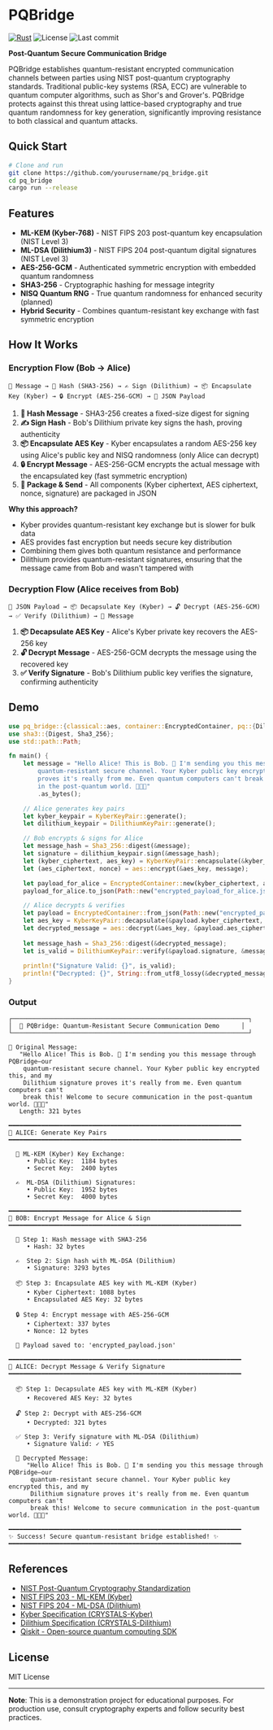 # PQBridge

[![Rust](https://img.shields.io/badge/Rust-Edition%202021-orange)](https://www.rust-lang.org/)
![License](https://img.shields.io/github/license/olekssy/pq_bridge)
![Last commit](https://img.shields.io/github/last-commit/olekssy/pq_bridge)

**Post-Quantum Secure Communication Bridge**

PQBridge establishes quantum-resistant encrypted communication channels between parties using NIST post-quantum cryptography standards. Traditional public-key systems (RSA, ECC) are vulnerable to quantum computer algorithms, such as Shor's and Grover's. PQBridge protects against this threat using lattice-based cryptography and true quantum randomness for key generation, significantly improving resistance to both classical and quantum attacks.

## Quick Start

```bash
# Clone and run
git clone https://github.com/yourusername/pq_bridge.git
cd pq_bridge
cargo run --release
```

## Features

- **ML-KEM (Kyber-768)** - NIST FIPS 203 post-quantum key encapsulation (NIST Level 3)
- **ML-DSA (Dilithium3)** - NIST FIPS 204 post-quantum digital signatures (NIST Level 3)
- **AES-256-GCM** - Authenticated symmetric encryption with embedded quantum randomness
- **SHA3-256** - Cryptographic hashing for message integrity
- **NISQ Quantum RNG** - True quantum randomness for enhanced security (planned)
- **Hybrid Security** - Combines quantum-resistant key exchange with fast symmetric encryption

## How It Works

### Encryption Flow (Bob → Alice)

```
📝 Message → 🔗 Hash (SHA3-256) → ✍️ Sign (Dilithium) → 📦 Encapsulate Key (Kyber) → 🔒 Encrypt (AES-256-GCM) → 💾 JSON Payload
```

1. **🔗 Hash Message** - SHA3-256 creates a fixed-size digest for signing
2. **✍️ Sign Hash** - Bob's Dilithium private key signs the hash, proving authenticity
3. **📦 Encapsulate AES Key** - Kyber encapsulates a random AES-256 key using Alice's public key and NISQ randomness (only Alice can decrypt)
4. **🔒 Encrypt Message** - AES-256-GCM encrypts the actual message with the encapsulated key (fast symmetric encryption)
5. **💾 Package & Send** - All components (Kyber ciphertext, AES ciphertext, nonce, signature) are packaged in JSON

**Why this approach?**
- Kyber provides quantum-resistant key exchange but is slower for bulk data
- AES provides fast encryption but needs secure key distribution
- Combining them gives both quantum resistance and performance
- Dilithium provides quantum-resistant signatures, ensuring that the message came from Bob and wasn't tampered with

### Decryption Flow (Alice receives from Bob)

```
💾 JSON Payload → 📦 Decapsulate Key (Kyber) → 🔓 Decrypt (AES-256-GCM) → ✅ Verify (Dilithium) → 📝 Message
```

1. **📦 Decapsulate AES Key** - Alice's Kyber private key recovers the AES-256 key
2. **🔓 Decrypt Message** - AES-256-GCM decrypts the message using the recovered key
3. **✅ Verify Signature** - Bob's Dilithium public key verifies the signature, confirming authenticity

## Demo

```rust
use pq_bridge::{classical::aes, container::EncryptedContainer, pq::{DilithiumKeyPair, KyberKeyPair}};
use sha3::{Digest, Sha3_256};
use std::path::Path;

fn main() {
    let message = "Hello Alice! This is Bob. 👋 I'm sending you this message through PQBridge—our \
        quantum-resistant secure channel. Your Kyber public key encrypted this, and my Dilithium signature \
        proves it's really from me. Even quantum computers can't break this! Welcome to secure communication \
        in the post-quantum world. 🌉🔐✨"
        .as_bytes();

    // Alice generates key pairs
    let kyber_keypair = KyberKeyPair::generate();
    let dilithium_keypair = DilithiumKeyPair::generate();

    // Bob encrypts & signs for Alice
    let message_hash = Sha3_256::digest(&message);
    let signature = dilithium_keypair.sign(&message_hash);
    let (kyber_ciphertext, aes_key) = KyberKeyPair::encapsulate(&kyber_keypair.public_key);
    let (aes_ciphertext, nonce) = aes::encrypt(&aes_key, message);

    let payload_for_alice = EncryptedContainer::new(kyber_ciphertext, aes_ciphertext, nonce, signature);
    payload_for_alice.to_json(Path::new("encrypted_payload_for_alice.json"));

    // Alice decrypts & verifies
    let payload = EncryptedContainer::from_json(Path::new("encrypted_payload_for_alice.json"));
    let aes_key = KyberKeyPair::decapsulate(&payload.kyber_ciphertext, kyber_keypair.expose_secret());
    let decrypted_message = aes::decrypt(&aes_key, &payload.aes_ciphertext, &payload.nonce);
    
    let message_hash = Sha3_256::digest(&decrypted_message);
    let is_valid = DilithiumKeyPair::verify(&payload.signature, &message_hash, &dilithium_keypair.public_key);
    
    println!("Signature Valid: {}", is_valid);
    println!("Decrypted: {}", String::from_utf8_lossy(&decrypted_message));
}
```

### Output

```
┌─────────────────────────────────────────────────────────────────┐
│  🌉 PQBridge: Quantum-Resistant Secure Communication Demo      │
└─────────────────────────────────────────────────────────────────┘

📝 Original Message:
   "Hello Alice! This is Bob. 👋 I'm sending you this message through PQBridge—our 
    quantum-resistant secure channel. Your Kyber public key encrypted this, and my 
    Dilithium signature proves it's really from me. Even quantum computers can't 
    break this! Welcome to secure communication in the post-quantum world. 🌉🔐✨"
   Length: 321 bytes

━━━━━━━━━━━━━━━━━━━━━━━━━━━━━━━━━━━━━━━━━━━━━━━━━━━━━━━━━━━━━━━━
👩 ALICE: Generate Key Pairs
━━━━━━━━━━━━━━━━━━━━━━━━━━━━━━━━━━━━━━━━━━━━━━━━━━━━━━━━━━━━━━━━

  🔑 ML-KEM (Kyber) Key Exchange:
     • Public Key:  1184 bytes
     • Secret Key:  2400 bytes

  ✍️  ML-DSA (Dilithium) Signatures:
     • Public Key:  1952 bytes
     • Secret Key:  4000 bytes

━━━━━━━━━━━━━━━━━━━━━━━━━━━━━━━━━━━━━━━━━━━━━━━━━━━━━━━━━━━━━━━━
👨 BOB: Encrypt Message for Alice & Sign
━━━━━━━━━━━━━━━━━━━━━━━━━━━━━━━━━━━━━━━━━━━━━━━━━━━━━━━━━━━━━━━━

  🔗 Step 1: Hash message with SHA3-256
     • Hash: 32 bytes

  ✍️  Step 2: Sign hash with ML-DSA (Dilithium)
     • Signature: 3293 bytes

  📦 Step 3: Encapsulate AES key with ML-KEM (Kyber)
     • Kyber Ciphertext: 1088 bytes
     • Encapsulated AES Key: 32 bytes

  🔒 Step 4: Encrypt message with AES-256-GCM
     • Ciphertext: 337 bytes
     • Nonce: 12 bytes

  💾 Payload saved to: 'encrypted_payload.json'

━━━━━━━━━━━━━━━━━━━━━━━━━━━━━━━━━━━━━━━━━━━━━━━━━━━━━━━━━━━━━━━━
👩 ALICE: Decrypt Message & Verify Signature
━━━━━━━━━━━━━━━━━━━━━━━━━━━━━━━━━━━━━━━━━━━━━━━━━━━━━━━━━━━━━━━━

  📦 Step 1: Decapsulate AES key with ML-KEM (Kyber)
     • Recovered AES Key: 32 bytes

  🔓 Step 2: Decrypt with AES-256-GCM
     • Decrypted: 321 bytes

  ✅ Step 3: Verify signature with ML-DSA (Dilithium)
     • Signature Valid: ✓ YES

  📝 Decrypted Message:
     "Hello Alice! This is Bob. 👋 I'm sending you this message through PQBridge—our 
      quantum-resistant secure channel. Your Kyber public key encrypted this, and my 
      Dilithium signature proves it's really from me. Even quantum computers can't 
      break this! Welcome to secure communication in the post-quantum world. 🌉🔐✨"

━━━━━━━━━━━━━━━━━━━━━━━━━━━━━━━━━━━━━━━━━━━━━━━━━━━━━━━━━━━━━━━━
✨ Success! Secure quantum-resistant bridge established! ✨
━━━━━━━━━━━━━━━━━━━━━━━━━━━━━━━━━━━━━━━━━━━━━━━━━━━━━━━━━━━━━━━━
```

## References

- [NIST Post-Quantum Cryptography Standardization](https://csrc.nist.gov/projects/post-quantum-cryptography)
- [NIST FIPS 203 - ML-KEM (Kyber)](https://csrc.nist.gov/publications/detail/fips/203/final)
- [NIST FIPS 204 - ML-DSA (Dilithium)](https://csrc.nist.gov/publications/detail/fips/204/final)
- [Kyber Specification (CRYSTALS-Kyber)](https://pq-crystals.org/kyber/)
- [Dilithium Specification (CRYSTALS-Dilithium)](https://pq-crystals.org/dilithium/)
- [Qiskit - Open-source quantum computing SDK](https://qiskit.org/)

## License

MIT License

---

**Note**: This is a demonstration project for educational purposes. For production use, consult cryptography experts and follow security best practices.